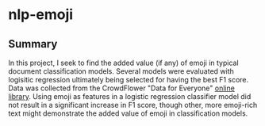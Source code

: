 # nlp-emoji

## Summary

In this project, I seek to find the added value (if any) of emoji in typical document classification models. Several models were evaluated with logisitic regression ultimately being selected for having the best F1 score. Data was collected from the CrowdFlower "Data for Everyone" [online library](http://www.crowdflower.com/data-for-everyone). Using emoji as features in a logistic regression classifier model did not result in a significant increase in F1 score, though other, more emoji-rich text might demonstrate the added value of emoji in classification models.

